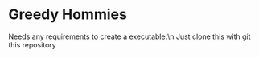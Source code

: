 # Greedy Hommies

Needs any requirements to create a executable.\n
Just clone this with git this repository 
